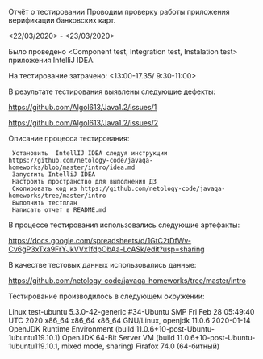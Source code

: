 Отчёт о тестировании Проводим проверку работы приложения верификации банковских карт.

<22/03/2020> - <23/03/2020> 

Было проведено <Component test, Integration test, Instalation test> приложения IntelliJ IDEA.

На тестирование затрачено: <13:00-17.35/ 9:30-11:00>

В результате тестирования выявлены следующие дефекты:

https://github.com/Algol613/Java1.2/issues/1

https://github.com/Algol613/Java1.2/issues/2

Описание процесса тестирования:

     Установить  IntellIJ IDEA следуя инструкции https://github.com/netology-code/javaqa-homeworks/blob/master/intro/idea.md
     Запустить IntelliJ IDEA
     Настроить пространство для выполнения ДЗ
     Скопировать код из https://github.com/netology-code/javaqa-homeworks/tree/master/intro
     Выполнить тестплан
     Написать отчет в README.md

В процессе тестирования использовались следующие артефакты: 

https://docs.google.com/spreadsheets/d/1GtC2tDfWv-Cv6gP3xTxa9FrYJkVVx1fdpObAa-LcASk/edit?usp=sharing

В качестве тестовых данных использовались данные:

https://github.com/netology-code/javaqa-homeworks/tree/master/intro

Тестирование производилось в следующем окружении:

Linux test-ubuntu 5.3.0-42-generic #34-Ubuntu SMP Fri Feb 28 05:49:40 UTC 2020 x86_64 x86_64 x86_64 GNU/Linux, openjdk 11.0.6 2020-01-14 OpenJDK Runtime Environment (build 11.0.6+10-post-Ubuntu-1ubuntu119.10.1) OpenJDK 64-Bit Server VM (build 11.0.6+10-post-Ubuntu-1ubuntu119.10.1, mixed mode, sharing) Firafox 74.0 (64-битный)
